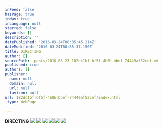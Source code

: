 ```yaml
---
inFeed: false
hasPage: true
inNav: true
inLanguage: null
starred: false
keywords: []
description: ''
datePublished: '2016-03-24T00:35:45.214Z'
dateModified: '2016-03-24T00:35:37.150Z'
title: DIRECTING
author: []
sourcePath: _posts/2016-03-23-182dc1bf-bf5f-4b0b-bbef-74449af52cef.md
published: true
authors: []
publisher:
  name: null
  domain: null
  url: null
  favicon: null
url: 182dc1bf-bf5f-4b0b-bbef-74449af52cef/index.html
_type: WebPage

---
```

**DIRECTING**
![](https://the-grid-user-content.s3-us-west-2.amazonaws.com/9d448242-cf43-4b67-9aca-c7c493e7d6e7.jpg)
![](https://the-grid-user-content.s3-us-west-2.amazonaws.com/204372bb-0c07-40f2-9d15-310640ee5183.png)
![](https://the-grid-user-content.s3-us-west-2.amazonaws.com/e0fcaeb6-2506-4198-8efc-e6b1adc15ade.jpg)
![](https://s3-us-west-2.amazonaws.com/the-grid-img/p/e57905d9530fe93a6137af4f4a342118a4e7f8aa.jpg)
![](https://s3-us-west-2.amazonaws.com/the-grid-img/p/585a79567200c21437d49241e0e4b3730b3ab679.jpg)
![](https://s3-us-west-2.amazonaws.com/the-grid-img/p/775a5cf4e2a488a0021bca88af1fba5c8ed0c60b.jpg)